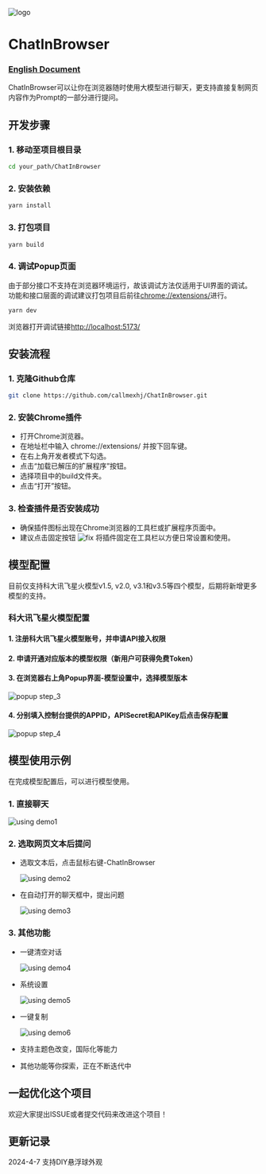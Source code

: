 ![logo](markdown/chatIco64.png)
# ChatInBrowser
### <u>[English Document](README.en.md)</u>
ChatInBrowser可以让你在浏览器随时使用大模型进行聊天，更支持直接复制网页内容作为Prompt的一部分进行提问。
## 开发步骤
### 1. 移动至项目根目录
```bash
cd your_path/ChatInBrowser
```
### 2. 安装依赖
```bash
yarn install
```
### 3. 打包项目
```bash
yarn build
```
### 4. 调试Popup页面
由于部分接口不支持在浏览器环境运行，故该调试方法仅适用于UI界面的调试。功能和接口层面的调试建议打包项目后前往[chrome://extensions/](chrome://extensions/)进行。
```bash
yarn dev
```
浏览器打开调试链接[http://localhost:5173/](http://localhost:5173/)
## 安装流程
### 1. 克隆Github仓库
```bash
git clone https://github.com/callmexhj/ChatInBrowser.git
```
### 2. 安装Chrome插件
- 打开Chrome浏览器。
- 在地址栏中输入 chrome://extensions/ 并按下回车键。
- 在右上角开发者模式下勾选。
- 点击“加载已解压的扩展程序”按钮。
- 选择项目中的build文件夹。
- 点击“打开”按钮。
### 3. 检查插件是否安装成功
- 确保插件图标出现在Chrome浏览器的工具栏或扩展程序页面中。
- 建议点击固定按钮 ![fix](markdown/fixformd.png) 将插件固定在工具栏以方便日常设置和使用。
## 模型配置
目前仅支持科大讯飞星火模型v1.5, v2.0, v3.1和v3.5等四个模型，后期将新增更多模型的支持。
### 科大讯飞星火模型配置
#### 1. 注册科大讯飞星火模型账号，并申请API接入权限
#### 2. 申请开通对应版本的模型权限（新用户可获得免费Token）
#### 3. 在浏览器右上角Popup界面-模型设置中，选择模型版本
![popup step_3](markdown/popup_step3.png)
#### 4. 分别填入控制台提供的APPID，APISecret和APIKey后点击保存配置
![popup step_4](markdown/popup_step4.png)
## 模型使用示例
在完成模型配置后，可以进行模型使用。
### 1. 直接聊天
![using demo1](markdown/usingdemo1.png)
### 2. 选取网页文本后提问
- 选取文本后，点击鼠标右键-ChatInBrowser

    ![using demo2](markdown/usingdemo2.png)

- 在自动打开的聊天框中，提出问题

    ![using demo3](markdown/usingdemo3.png)

### 3. 其他功能
- 一键清空对话

    ![using demo4](markdown/usingdemo4.png)

- 系统设置

    ![using demo5](markdown/usingdemo5.png)

- 一键复制

    ![using demo6](markdown/usingdemo6.png)

- 支持主题色改变，国际化等能力

- 其他功能等你探索，正在不断迭代中

## 一起优化这个项目
欢迎大家提出ISSUE或者提交代码来改进这个项目！

## 更新记录
2024-4-7 支持DIY悬浮球外观